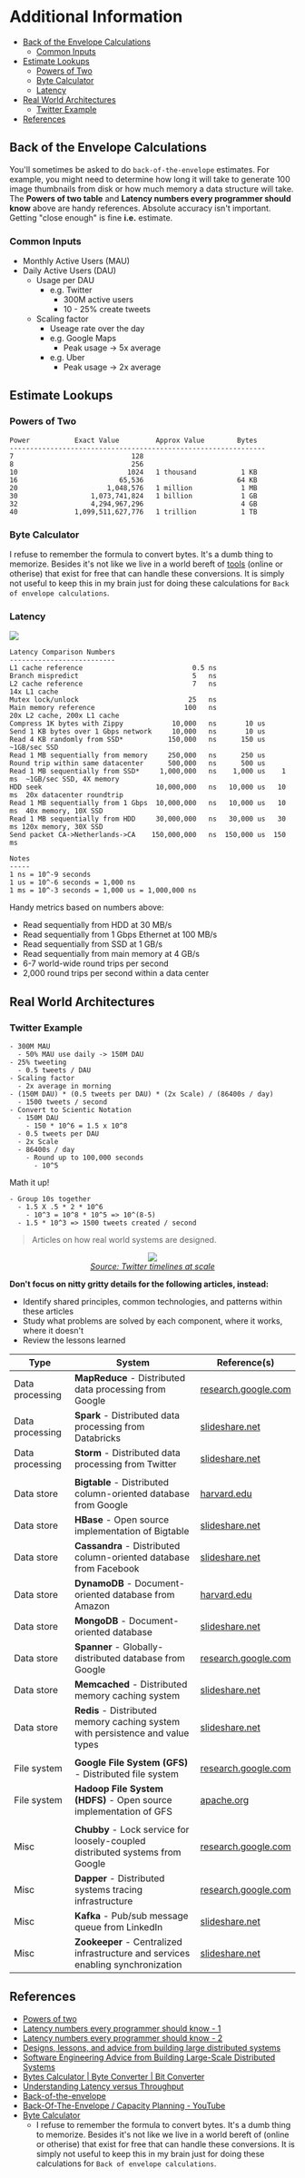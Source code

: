 <!-- # Back of envelope calculations

## Overview


## Examples
### Twitter
- 300M MAU
  - 50% MAU use daily -> 150M DAU
- 25% tweeting
  - 0.5 tweets / DAU
- Scaling factor
  - 2x average in morning
- (150M DAU) * (0.5 tweets per DAU) * (2x Scale) / (86400s / day)
  - 1500 tweets / second
- Convert to Scientic Notation
  - 150M DAU
    - 150 * 10^6 = 1.5 x 10^8
  - 0.5 tweets per DAU
  - 2x Scale
  - 86400s / day
    - Round up to 100,000 seconds
      - 10^5
- Math it up!
  - Group 10s together
    - 1.5 X .5 * 2 * 10^6
      - 10^3 = 10^8 * 10^5 => 10^(8-5)
    - 1.5 * 10^3 => 1500 tweets created / second

## Links
### Byte Calculator
I refuse to remember the formula to convert bytes. It's a dumb thing to memorize. Besides it's not like we live in a world bereft of [tools](https://calcuworld.com/business-calculators/bytes-calculator/) (online or otherise) that exist for free that can handle these conversions. It is simply not useful to keep this in my brain just for doing these calculations for `Back of envelope calculations`. 

### Articles & videos
- [Bytes Calculator | Byte Converter | Bit Converter](https://calcuworld.com/business-calculators/bytes-calculator/)
- [Understanding Latency versus Throughput](https://community.cadence.com/cadence_blogs_8/b/fv/posts/understanding-latency-vs-throughput)
- [Back-of-the-envelope](https://bytebytego.com/courses/system-design-interview/back-of-the-envelope-estimation)
- [Back-Of-The-Envelope / Capacity Planning - YouTube](https://www.youtube.com/watch?v=UC5xf8FbdJc)

-->

# Additional Information
- [Back of the Envelope Calculations](#back-of-the-envelope-calculations)
  - [Common Inputs](#common-inputs)
- [Estimate Lookups](#estimate-lookups)
  - [Powers of Two](#powers-of-two)
  - [Byte Calculator](#byte-calculator)
  - [Latency](#latency)
- [Real World Architectures](#real-world-architectures)
  - [Twitter Example](#twitter-example)
- [References](#references)

## Back of the Envelope Calculations
You'll sometimes be asked to do `back-of-the-envelope` estimates. For example, you might need to determine how long it will take to generate 100 image thumbnails from disk or how much memory a data structure will take. The **Powers of two table** and **Latency numbers every programmer should know** above are handy references. Absolute accuracy isn't important. Getting "close enough" is fine **i.e.** estimate.

### Common Inputs
- Monthly Active Users (MAU)
- Daily Active Users (DAU)
  - Usage per DAU
    - e.g. Twitter
      - 300M active users
      - 10 - 25% create tweets
  - Scaling factor
    - Useage rate over the day
    - e.g. Google Maps
      - Peak usage -> 5x average
    - e.g. Uber
      - Peak usage -> 2x average

## Estimate Lookups

### Powers of Two
```
Power           Exact Value         Approx Value        Bytes
---------------------------------------------------------------
7                             128
8                             256
10                           1024   1 thousand           1 KB
16                         65,536                       64 KB
20                      1,048,576   1 million            1 MB
30                  1,073,741,824   1 billion            1 GB
32                  4,294,967,296                        4 GB
40              1,099,511,627,776   1 trillion           1 TB
```

### Byte Calculator
I refuse to remember the formula to convert bytes. It's a dumb thing to memorize. Besides it's not like we live in a world bereft of [tools](https://calcuworld.com/business-calculators/bytes-calculator/) (online or otherise) that exist for free that can handle these conversions. It is simply not useful to keep this in my brain just for doing these calculations for `Back of envelope calculations`. 

### Latency
![](https://camo.githubusercontent.com/77f72259e1eb58596b564d1ad823af1853bc60a3/687474703a2f2f692e696d6775722e636f6d2f6b307431652e706e67)

```
Latency Comparison Numbers
--------------------------
L1 cache reference                           0.5 ns
Branch mispredict                            5   ns
L2 cache reference                           7   ns                      14x L1 cache
Mutex lock/unlock                           25   ns
Main memory reference                      100   ns                      20x L2 cache, 200x L1 cache
Compress 1K bytes with Zippy            10,000   ns       10 us
Send 1 KB bytes over 1 Gbps network     10,000   ns       10 us
Read 4 KB randomly from SSD*           150,000   ns      150 us          ~1GB/sec SSD
Read 1 MB sequentially from memory     250,000   ns      250 us
Round trip within same datacenter      500,000   ns      500 us
Read 1 MB sequentially from SSD*     1,000,000   ns    1,000 us    1 ms  ~1GB/sec SSD, 4X memory
HDD seek                            10,000,000   ns   10,000 us   10 ms  20x datacenter roundtrip
Read 1 MB sequentially from 1 Gbps  10,000,000   ns   10,000 us   10 ms  40x memory, 10X SSD
Read 1 MB sequentially from HDD     30,000,000   ns   30,000 us   30 ms 120x memory, 30X SSD
Send packet CA->Netherlands->CA    150,000,000   ns  150,000 us  150 ms

Notes
-----
1 ns = 10^-9 seconds
1 us = 10^-6 seconds = 1,000 ns
1 ms = 10^-3 seconds = 1,000 us = 1,000,000 ns
```

Handy metrics based on numbers above:

* Read sequentially from HDD at 30 MB/s
* Read sequentially from 1 Gbps Ethernet at 100 MB/s
* Read sequentially from SSD at 1 GB/s
* Read sequentially from main memory at 4 GB/s
* 6-7 world-wide round trips per second
* 2,000 round trips per second within a data center

## Real World Architectures
### Twitter Example
```
- 300M MAU
  - 50% MAU use daily -> 150M DAU
- 25% tweeting
  - 0.5 tweets / DAU
- Scaling factor
  - 2x average in morning
- (150M DAU) * (0.5 tweets per DAU) * (2x Scale) / (86400s / day)
  - 1500 tweets / second
- Convert to Scientic Notation
  - 150M DAU
    - 150 * 10^6 = 1.5 x 10^8
  - 0.5 tweets per DAU
  - 2x Scale
  - 86400s / day
    - Round up to 100,000 seconds
      - 10^5
```

Math it up!
```
- Group 10s together
  - 1.5 X .5 * 2 * 10^6
    - 10^3 = 10^8 * 10^5 => 10^(8-5)
  - 1.5 * 10^3 => 1500 tweets created / second
```

> Articles on how real world systems are designed.

<p align="center">
  <img src="../_assets/basics/twitter-example.png">
  <br/>
  <i><a href=https://www.infoq.com/presentations/Twitter-Timeline-Scalability>Source: Twitter timelines at scale</a></i>
</p>

**Don't focus on nitty gritty details for the following articles, instead:**

* Identify shared principles, common technologies, and patterns within these articles
* Study what problems are solved by each component, where it works, where it doesn't
* Review the lessons learned

| Type            | System                                                                           | Reference(s)                                                                                                                                   |
| --------------- | -------------------------------------------------------------------------------- | ---------------------------------------------------------------------------------------------------------------------------------------------- |
| Data processing | **MapReduce** - Distributed data processing from Google                          | [research.google.com](http://static.googleusercontent.com/media/research.google.com/zh-CN/us/archive/mapreduce-osdi04.pdf)                     |
| Data processing | **Spark** - Distributed data processing from Databricks                          | [slideshare.net](http://www.slideshare.net/AGrishchenko/apache-spark-architecture)                                                             |
| Data processing | **Storm** - Distributed data processing from Twitter                             | [slideshare.net](http://www.slideshare.net/previa/storm-16094009)                                                                              |
|                 |                                                                                  |                                                                                                                                                |
| Data store      | **Bigtable** - Distributed column-oriented database from Google                  | [harvard.edu](http://www.read.seas.harvard.edu/~kohler/class/cs239-w08/chang06bigtable.pdf)                                                    |
| Data store      | **HBase** - Open source implementation of Bigtable                               | [slideshare.net](http://www.slideshare.net/alexbaranau/intro-to-hbase)                                                                         |
| Data store      | **Cassandra** - Distributed column-oriented database from Facebook               | [slideshare.net](http://www.slideshare.net/planetcassandra/cassandra-introduction-features-30103666)                                           |
| Data store      | **DynamoDB** - Document-oriented database from Amazon                            | [harvard.edu](http://www.read.seas.harvard.edu/~kohler/class/cs239-w08/decandia07dynamo.pdf)                                                   |
| Data store      | **MongoDB** - Document-oriented database                                         | [slideshare.net](http://www.slideshare.net/mdirolf/introduction-to-mongodb)                                                                    |
| Data store      | **Spanner** - Globally-distributed database from Google                          | [research.google.com](http://research.google.com/archive/spanner-osdi2012.pdf)                                                                 |
| Data store      | **Memcached** - Distributed memory caching system                                | [slideshare.net](http://www.slideshare.net/oemebamo/introduction-to-memcached)                                                                 |
| Data store      | **Redis** - Distributed memory caching system with persistence and value types   | [slideshare.net](http://www.slideshare.net/dvirsky/introduction-to-redis)                                                                      |
|                 |                                                                                  |                                                                                                                                                |
| File system     | **Google File System (GFS)** - Distributed file system                           | [research.google.com](http://static.googleusercontent.com/media/research.google.com/zh-CN/us/archive/gfs-sosp2003.pdf)                         |
| File system     | **Hadoop File System (HDFS)** - Open source implementation of GFS                | [apache.org](http://hadoop.apache.org/docs/stable/hadoop-project-dist/hadoop-hdfs/HdfsDesign.html)                                             |
|                 |                                                                                  |                                                                                                                                                |
| Misc            | **Chubby** - Lock service for loosely-coupled distributed systems from Google    | [research.google.com](http://static.googleusercontent.com/external_content/untrusted_dlcp/research.google.com/en/us/archive/chubby-osdi06.pdf) |
| Misc            | **Dapper** - Distributed systems tracing infrastructure                          | [research.google.com](http://static.googleusercontent.com/media/research.google.com/en//pubs/archive/36356.pdf)                                |
| Misc            | **Kafka** - Pub/sub message queue from LinkedIn                                  | [slideshare.net](http://www.slideshare.net/mumrah/kafka-talk-tri-hug)                                                                          |
| Misc            | **Zookeeper** - Centralized infrastructure and services enabling synchronization | [slideshare.net](http://www.slideshare.net/sauravhaloi/introduction-to-apache-zookeeper)                                                       |

## References
- [Powers of two](https://en.wikipedia.org/wiki/Power_of_two)
- [Latency numbers every programmer should know - 1](https://gist.github.com/jboner/2841832)
- [Latency numbers every programmer should know - 2](https://gist.github.com/hellerbarde/2843375)
- [Designs, lessons, and advice from building large distributed systems](http://www.cs.cornell.edu/projects/ladis2009/talks/dean-keynote-ladis2009.pdf)
- [Software Engineering Advice from Building Large-Scale Distributed Systems](https://static.googleusercontent.com/media/research.google.com/en//people/jeff/stanford-295-talk.pdf)
- [Bytes Calculator | Byte Converter | Bit Converter](https://calcuworld.com/business-calculators/bytes-calculator/)
- [Understanding Latency versus Throughput](https://community.cadence.com/cadence_blogs_8/b/fv/posts/understanding-latency-vs-throughput)
- [Back-of-the-envelope](https://bytebytego.com/courses/system-design-interview/back-of-the-envelope-estimation)
- [Back-Of-The-Envelope / Capacity Planning - YouTube](https://www.youtube.com/watch?v=UC5xf8FbdJc)
- [Byte Calculator](https://calcuworld.com/business-calculators/bytes-calculator/)
  - I refuse to remember the formula to convert bytes. It's a dumb thing to memorize. Besides it's not like we live in a world bereft of (online or otherise) that exist for free that can handle these conversions. It is simply not useful to keep this in my brain just for doing these calculations for `Back of envelope calculations`. 

